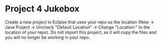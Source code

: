 # Project 4 Jukebox
Create a new project in Eclipse that uses your repo as the location (New -> Java Project -> Uncheck "Default Location" -> Change "Location:" to the location of your repo).
Do not import this project, as it will copy the files and you will no longer be working in your repo.
